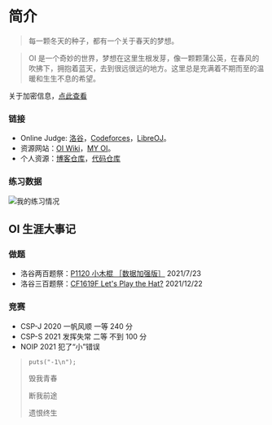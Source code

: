 # 简介

> 每一颗冬天的种子，都有一个关于春天的梦想。

> OI 是一个奇妙的世界，梦想在这里生根发芽，像一颗颗蒲公英，在春风的吹拂下，拥抱着蓝天，去到很远很远的地方。这里总是充满着不期而至的温暖和生生不息的希望。

关于加密信息，[点此查看](./_static/message.html)

### 链接

- Online Judge: [洛谷](https://www.luogu.com.cn/)，[Codeforces](https://codeforces.com/)，[LibreOJ](https://loj.ac/)。
- 资源网站：[OI Wiki](https://oi-wiki.org/)，[MY OI](https://www.xht37.com/my-oi/)。
- 个人资源：[博客仓库](https://github.com/xinchengo/xinchengo.github.io)，[代码仓库](https://github.com/xinchengo/code)

### 练习数据

![我的练习情况](https://luogu.wao3.cn/api/practice?id=295455&card_width=800)

## OI 生涯大事记

### 做题

- 洛谷两百题祭：[P1120 小木棍 ［数据加强版］](https://www.luogu.com.cn/problem/P1120) 2021/7/23
- 洛谷三百题祭：[CF1619F Let's Play the Hat?](https://www.luogu.com.cn/problem/CF1619F) 2021/12/22

### 竞赛

- CSP-J 2020 一帆风顺 一等 240 分
- CSP-S 2021 发挥失常 二等 不到 100 分
- NOIP 2021 犯了“小”错误

> `puts("-1\n");`
>
> 毁我青春
>
> 断我前途
>
> 遗恨终生
